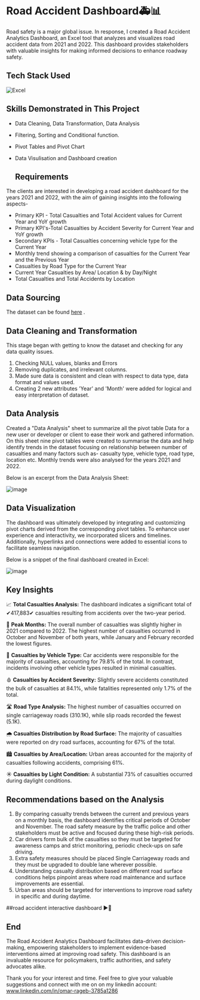# Road Accident Dashboard🚑📊
Road safety is a major global issue. In response, I created a Road Accident Analytics Dashboard, an Excel tool that analyzes and visualizes road accident data from 2021 and 2022. This dashboard provides stakeholders with valuable insights for making informed decisions to enhance roadway safety.

## Tech Stack Used
![Excel](https://img.icons8.com/color/256/microsoft-excel-2019.png)

## Skills Demonstrated in This Project
- Data Cleaning, Data Transformation, Data Analysis
- Filtering, Sorting and Conditional function.
- Pivot Tables and Pivot Chart
- Data Visulisation and Dashboard creation

  ## Requirements
The clients are interested in developing a road accident dashboard for the years 2021 and 2022, with the aim of gaining insights into the following aspects-

- Primary KPI - Total Casualties and Total Accident values for Current Year and YoY growth
- Primary KPI's-Total Casualties by Accident Severity for Current Year and YoY growth
- Secondary KPIs - Total Casualties concerning vehicle type for the Current Year
- Monthly trend showing a comparison of casualties for the Current Year and the Previous Year
- Casualties by Road Type for the Current Year
- Current Year Casualties by Area/ Location & by Day/Night
- Total Casualties and Total Accidents by Location

## Data Sourcing
The dataset can be found [here](https://docs.google.com/spreadsheets/d/18rcs3kEAbeypN9XtlRhWrJ0S8UaBBF7V/edit?usp=sharing&ouid=111248752863065150499&rtpof=true&sd=true) .

  ## Data Cleaning and Transformation

This stage began with getting to know the dataset and checking for any data quality issues.
1.	Checking NULL values, blanks and Errors 
2.	Removing duplicates, and irrelevant columns.
3.	Made sure data is consistent and clean with respect to data type, data format and values used.
4.	Creating 2 new attributes 'Year' and 'Month' were added for logical and easy interpretation of dataset.


## Data Analysis
Created a "Data Analysis" sheet to summarize all the pivot table Data for a new user or developer or client to ease their work and gathered information. On this sheet nine pivot tables were created to summarise the data and help identify trends in the dataset focusing on relationship between number of casualties and many factors such as- casualty type, vehicle type, road type, location etc. Monthly trends were also analysed for the years 2021 and 2022.

Below is an excerpt from the Data Analysis Sheet:

 ![image](https://github.com/user-attachments/assets/6906aa8d-a9b7-4ed6-aa26-88f2083d729d) </a>



 ## Data Visualization

The dashboard was ultimately developed by integrating and customizing pivot charts derived from the corresponding pivot tables. To enhance user experience and interactivity, we incorporated slicers and timelines. Additionally, hyperlinks and connections were added to essential icons to facilitate seamless navigation.

Below is a snippet of the final dashboard created in Excel:

![image](https://github.com/user-attachments/assets/5c10cf22-cd2d-48d8-8264-caf9470ebbab) </a>

## Key Insights

📈 **Total Casualties Analysis:** The dashboard indicates a significant total of  ✔417,883✔ casualties resulting from accidents over the two-year period.

📅 **Peak Months:** The overall number of casualties was slightly higher in 2021 compared to 2022. The highest number of casualties occurred in October and November of both years, while January and February recorded the lowest figures.

🚗 **Casualties by Vehicle Type:** Car accidents were responsible for the majority of casualties, accounting for 79.8% of the total. In contrast, incidents involving other vehicle types resulted in minimal casualties.

🩸 **Casualties by Accident Severity:** Slightly severe accidents constituted the bulk of casualties at 84.1%, while fatalities represented only 1.7% of the total.

🛣️ **Road Type Analysis:** The highest number of casualties occurred on single carriageway roads (310.1K), while slip roads recorded the fewest (5.1K).

🌧️ **Casualties Distribution by Road Surface:** The majority of casualties were reported on dry road surfaces, accounting for 67% of the total.

🏙️ **Casualties by Area/Location:** Urban areas accounted for the majority of casualties following accidents, comprising 61%.

☀️ **Casualties by Light Condition:** A substantial 73% of casualties occurred during daylight conditions.


## Recommendations based on the Analysis

1.	By comparing casualty trends between the current and previous years on a monthly basis, the dashboard identifies critical periods of October and November. The road safety measure by the traffic police and other stakeholders must be active and focused during these high-risk periods. 
2.	Car drivers form bulk of the casualties so they must be targeted for awareness camps and strict monitoring, periodic check-ups on safe driving.
3.	Extra safety measures should be placed Single Carriageway roads and they must be upgraded to double lane wherever possible.
4.	Understanding casualty distribution based on different road surface conditions helps pinpoint areas where road maintenance and surface improvements are essential. 
5.	Urban areas should be targeted for interventions to improve road safety in specific and during daytime.

##road accident interactive dashboard ▶🎦




## End



The Road Accident Analytics Dashboard facilitates data-driven decision-making, empowering stakeholders to implement evidence-based interventions aimed at improving road safety. This dashboard is an invaluable resource for policymakers, traffic authorities, and safety advocates alike.

Thank you for your interest and time. Feel free to give your valuable suggestions and connect with me on on my linkedin account:
www.linkedin.com/in/omar-rageb-3785a1286







  

